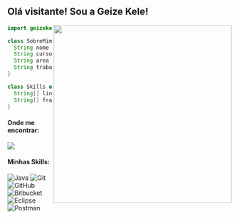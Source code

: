 ## Olá visitante! Sou a <strong>Geize Kele!</strong>

<img src="https://raw.githubusercontent.com/MicaelliMedeiros/micaellimedeiros/master/image/computer-illustration.png" min-width="400px" max-width="400px" width="400px" align="right">

```java
import geizekele.Desenvolvedor;

class SobreMim extends Desenvolvedor {
  String nome = "Geize Kele";
  String curso/faculdade = "Ciências da Computação";
  String area = "Desenvolvedora back-end";
  String trabalho = "Estagiária IBM";
}

class Skills extends Desenvolvedor {
  String[] linguagens = {"Java", "SQL"};
  String[] frameworks = {"Spring", "PL/SQL"};
}
```
<h4>Onde me encontrar:</h4>
<p align="left">
  <a href="https://www.linkedin.com/in/geize-kele/" alt="LinkedIn">
  <img src="https://img.shields.io/badge/-Linkedin-0e76a8?style=flat-square&logo=Linkedin&logoColor=white&link=https://www.linkedin.com/in/geize-kele/" /></a>
</p>

<h4>Minhas Skills:</h4>

![Java](https://img.shields.io/badge/-Java-333333?style=flat&logo=Java&logoColor=007396)
![Git](https://img.shields.io/badge/-Git-333333?style=flat&logo=git)
![GitHub](https://img.shields.io/badge/-GitHub-333333?style=flat&logo=github)
![Bitbucket](https://img.shields.io/badge/-Bitbucket-333333?style=flat&logo=bitbucket)
![Eclipse](https://img.shields.io/badge/-Eclipse-333333?style=flat&logo=eclipse-ide&logoColor=2C2255)
![Postman](https://img.shields.io/badge/-Postman-333333?style=flat&logo=postman)
